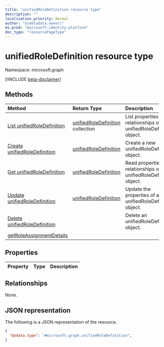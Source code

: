 ```yaml
---
title: "unifiedRoleDefinition resource type"
description: ""
localization_priority: Normal
author: "$(metadata.owner)"
ms.prod: "microsoft-identity-platform"
doc_type: "resourcePageType"
---
```


# unifiedRoleDefinition resource type

Namespace: microsoft.graph

[!INCLUDE [beta-disclaimer](../../includes/beta-disclaimer.md)]

## Methods

| Method                                                                               | Return Type                                                  | Description                                                           |
| :----------------------------------------------------------------------------------- | :----------------------------------------------------------- | :-------------------------------------------------------------------- |
| [List unifiedRoleDefinition](../api/unifiedroledefinition-list.md)                   | [unifiedRoleDefinition](unifiedRoleDefinition.md) collection | List properties and relationships of an unifiedRoleDefinition object. |
| [Create unifiedRoleDefinition](../api/unifiedroledefinition-create.md)               | [unifiedRoleDefinition](unifiedRoleDefinition.md)            | Create a new unifiedRoleDefinition object.                            |
| [Get unifiedRoleDefinition](../api/unifiedroledefinition-get.md)                     | [unifiedRoleDefinition](unifiedRoleDefinition.md)            | Read properties and relationships of an unifiedRoleDefinition object. |
| [Update unifiedRoleDefinition](../api/unifiedroledefinition-update.md)               | [unifiedRoleDefinition](unifiedRoleDefinition.md)            | Update the properties of an unifiedRoleDefinition object.             |
| [Delete unifiedRoleDefinition](../api/unifiedroledefinition-delete.md)               |                                                              | Delete an unifiedRoleDefinition object.                               |
| [getRoleAssignmentDetails](../api/unifiedroledefinition-getRoleAssignmentDetails.md) |                                                              |                                                                       |

## Properties

| Property | Type | Description |
| :------- | :--- | :---------- |

## Relationships

None.

## JSON representation

The following is a JSON representation of the resource.

<!-- {
  "blockType": "resource",
  "keyProperty": "id",
  "@odata.type": "microsoft.graph.unifiedRoleDefinition",
  "baseType": "microsoft.graph.entity",
  "openType": False
}
-->

```json
{
  "@odata.type": "#microsoft.graph.unifiedRoleDefinition",
}
```
